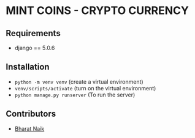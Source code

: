 # MINT COINS - CRYPTO CURRENCY

## Requirements
- django == 5.0.6


## Installation

- `python -m venv venv` (create a virtual environment)
- `venv/scripts/activate` (turn on the virtual environment)
- `python manage.py runserver` (To run the server)



## Contributors
- [Bharat Naik](https://github.com/bharatanaik)